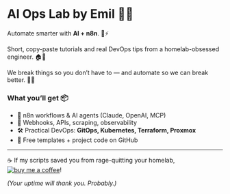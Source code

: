 # AI Ops Lab by Emil 🔧🤖

Automate smarter with **AI + n8n**. 🤖⚡
  
Short, copy-paste tutorials and real DevOps tips from a homelab-obsessed engineer. 🏠🧪
  
We break things so you don’t have to — and automate so we can break better. 🔁🔥

### What you’ll get 📦
- 🧩 n8n workflows & AI agents (Claude, OpenAI, MCP)  
- 🔗 Webhooks, APIs, scraping, observability  
- 🛠️ Practical DevOps: **GitOps, Kubernetes, Terraform, Proxmox**  
- 🎁 Free templates + project code on GitHub

---

☕️ If my scripts saved you from rage-quitting your homelab, [![buy me a coffee](https://img.shields.io/badge/buy%20be%20a%20coffee-yellow?logo=buymeacoffee&logoColor=white)](https://buymeacoffee.com/homeall)!

*(Your uptime will thank you. Probably.)*
